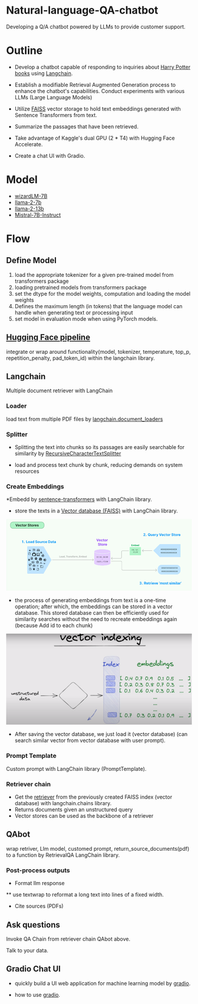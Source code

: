 # Natural-language-QA-chatbot
Developing a Q/A chatbot powered by LLMs to provide customer support.

# Outline
* Develop a chatbot capable of responding to inquiries about [Harry Potter books](https://www.kaggle.com/datasets/hinepo/harry-potter-books-in-pdf-1-7/data) using [Langchain](https://python.langchain.com/docs/get_started/introduction).

* Establish a modifiable Retrieval Augmented Generation process to enhance the chatbot's capabilities.
Conduct experiments with various LLMs (Large Language Models)

* Utilize [FAISS](https://python.langchain.com/docs/integrations/vectorstores/faiss) vector storage to hold text embeddings generated with Sentence Transformers from text.

* Summarize the passages that have been retrieved.

* Take advantage of Kaggle's dual GPU (2 * T4) with Hugging Face Accelerate.

* Create a chat UI with Gradio.

# Model
* [wizardLM-7B](https://huggingface.co/TheBloke/wizardLM-7B-HF)
* [llama-2-7b](https://huggingface.co/daryl149/llama-2-7b-chat-hf)
* [llama-2-13b](https://huggingface.co/daryl149/llama-2-13b-chat-hf)
* [Mistral-7B-Instruct](https://huggingface.co/mistralai/Mistral-7B-Instruct-v0.2)

# Flow
## Define Model
1. load the appropriate tokenizer for a given pre-trained model from transformers package
2. loading pretrained models from transformers package
3. set the dtype for the model weights, computation and loading the model weights
4. Defines the maximum length (in tokens) that the language model can handle when generating text or processing input
5. set model in evaluation mode when using PyTorch models.

## [Hugging Face pipeline](https://python.langchain.com/docs/integrations/llms/huggingface_pipelines)
integrate or wrap around functionality(model, tokenizer, temperature, top_p, repetition_penalty,  pad_token_id) within the langchain library.

## Langchain
Multiple document retriever with LangChain

### Loader
load text from multiple PDF files by [langchain.document_loaders](https://python.langchain.com/docs/modules/data_connection/document_loaders/file_directory)

### Splitter
* Splitting the text into chunks so its passages are easily searchable for similarity by [RecursiveCharacterTextSplitter](https://python.langchain.com/docs/modules/data_connection/document_transformers/recursive_text_splitter)

* load and process text chunk by chunk, reducing demands on system resources

### Create Embeddings
*Embedd by [sentence-transformers](https://arxiv.org/pdf/1908.10084.pdf) with LangChain library.

* store the texts in a [Vector database (FAISS)](https://python.langchain.com/docs/modules/data_connection/vectorstores/) with LangChain library.

<img src="pic/vector_store.png">

* the process of generating embeddings from text is a one-time operation; after which, the embeddings can be stored in a vector database. This stored database can then be efficiently used for similarity searches without the need to recreate embeddings again (because Add id to each chunk)

<img src="pic/vector_index.png">

* After saving the vector database, we just load it (vector database) (can search similar vector from vector database with user prompt).

### Prompt Template
Custom prompt with LangChain library (PromptTemplate).

### Retriever chain
* Get the [retriever](https://python.langchain.com/docs/modules/data_connection/retrievers/) from the previously created FAISS index (vector database) with langchain.chains library.
* Returns documents given an unstructured query 
* Vector stores can be used as the backbone of a retriever

## QAbot
wrap retriver, Llm model, customed prompt, return_source_documents(pdf) to a function by RetrievalQA LangChain library.

### Post-process outputs
* Format llm response

** use textwrap to reformat a long text into lines of a fixed width.
 
* Cite sources (PDFs)

## Ask questions
Invoke QA Chain from retriever chain QAbot above.

Talk to your data.

## Gradio Chat UI
* quickly build a UI web application for machine learning model by [gradio]([https://www.gradio.app/guides/quickstart](https://www.gradio.app/guides/creating-a-chatbot-fast)).

* how to use [gradio](https://www.gradio.app/guides/creating-a-chatbot-fast). 

